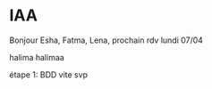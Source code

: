 # IAA
Bonjour Esha, Fatma, Lena, 
prochain rdv lundi 07/04

halima halimaa

étape  1: BDD vite svp

